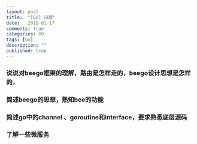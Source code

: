 ```yaml
---
layout: post
title:  "[GO] 问题"
date:   2018-01-17
comments: true
categories: GO
tags: [Go]
description: ""
published: true
---
```


### 说说对beego框架的理解，路由是怎样走的，beego设计思想是怎样的，

### 简述beego的思想，熟知bee的功能

### 简述go中的channel 、goroutine和interface，要求熟悉底层源码

### 了解一些微服务



